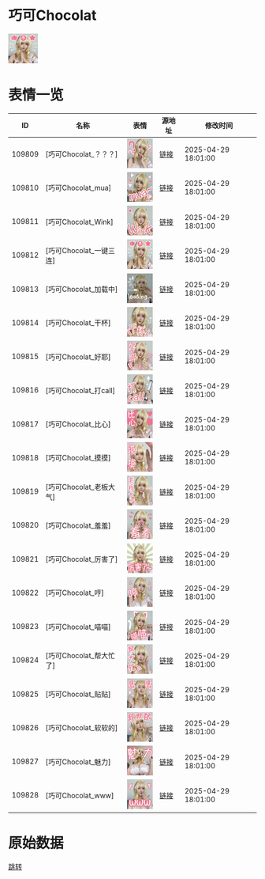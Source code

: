 # 巧可Chocolat

<img src="./cover.png" height="60" alt="cover" />

# 表情一览

|ID|名称|表情|源地址|修改时间|
|----|----|----|----|----|
|109809|[巧可Chocolat_？？？]|<img src="./pic/109809_%5B巧可Chocolat_？？？%5D.png" height="60" alt="？？？"/>|[链接](https://i0.hdslb.com/bfs/garb/59ce8b0b1db31d75e0b5d43781242b087b2ef4f5.png)|2025-04-29 18:01:00|
|109810|[巧可Chocolat_mua]|<img src="./pic/109810_%5B巧可Chocolat_mua%5D.png" height="60" alt="mua"/>|[链接](https://i0.hdslb.com/bfs/garb/f3d9a61a6ac71853455fa44f57bd2ae1f4d028d8.png)|2025-04-29 18:01:00|
|109811|[巧可Chocolat_Wink]|<img src="./pic/109811_%5B巧可Chocolat_Wink%5D.png" height="60" alt="Wink"/>|[链接](https://i0.hdslb.com/bfs/garb/4e74947f39c2eff5a0b4a256ad6fdfccbc3fbda3.png)|2025-04-29 18:01:00|
|109812|[巧可Chocolat_一键三连]|<img src="./pic/109812_%5B巧可Chocolat_一键三连%5D.png" height="60" alt="一键三连"/>|[链接](https://i0.hdslb.com/bfs/garb/2168c9748d47ebf7d93c0a0300defae40c9a41fe.png)|2025-04-29 18:01:00|
|109813|[巧可Chocolat_加载中]|<img src="./pic/109813_%5B巧可Chocolat_加载中%5D.png" height="60" alt="加载中"/>|[链接](https://i0.hdslb.com/bfs/garb/97f2550230dbae8da3a8898bbe41885ad0d837e7.png)|2025-04-29 18:01:00|
|109814|[巧可Chocolat_干杯]|<img src="./pic/109814_%5B巧可Chocolat_干杯%5D.png" height="60" alt="干杯"/>|[链接](https://i0.hdslb.com/bfs/garb/752c9053a5dcafc574958c4acb95ddbe98c42d74.png)|2025-04-29 18:01:00|
|109815|[巧可Chocolat_好耶]|<img src="./pic/109815_%5B巧可Chocolat_好耶%5D.png" height="60" alt="好耶"/>|[链接](https://i0.hdslb.com/bfs/garb/cb96ee285aa8015a65f5688f9f7169a7d0d0beeb.png)|2025-04-29 18:01:00|
|109816|[巧可Chocolat_打call]|<img src="./pic/109816_%5B巧可Chocolat_打call%5D.png" height="60" alt="打call"/>|[链接](https://i0.hdslb.com/bfs/garb/5677a5bc6c0de171109c42eb5dea6f7b61c22d82.png)|2025-04-29 18:01:00|
|109817|[巧可Chocolat_比心]|<img src="./pic/109817_%5B巧可Chocolat_比心%5D.png" height="60" alt="比心"/>|[链接](https://i0.hdslb.com/bfs/garb/d61602562e7616300c2b9f44b005d2c0e4b4e409.png)|2025-04-29 18:01:00|
|109818|[巧可Chocolat_摸摸]|<img src="./pic/109818_%5B巧可Chocolat_摸摸%5D.png" height="60" alt="摸摸"/>|[链接](https://i0.hdslb.com/bfs/garb/a730ef87c611fbee8c97b278437f6abf7cec8ed1.png)|2025-04-29 18:01:00|
|109819|[巧可Chocolat_老板大气]|<img src="./pic/109819_%5B巧可Chocolat_老板大气%5D.png" height="60" alt="老板大气"/>|[链接](https://i0.hdslb.com/bfs/garb/7fcee54a4b2e97cbc2f8e91d71e5871ab27f3f02.png)|2025-04-29 18:01:00|
|109820|[巧可Chocolat_羞羞]|<img src="./pic/109820_%5B巧可Chocolat_羞羞%5D.png" height="60" alt="羞羞"/>|[链接](https://i0.hdslb.com/bfs/garb/97a03c531ee46cd617bb1d7035da79ea94ed4ab7.png)|2025-04-29 18:01:00|
|109821|[巧可Chocolat_厉害了]|<img src="./pic/109821_%5B巧可Chocolat_厉害了%5D.png" height="60" alt="厉害了"/>|[链接](https://i0.hdslb.com/bfs/garb/d7bde7dba59f7edb7527cf999bdaafb207ae3d32.png)|2025-04-29 18:01:00|
|109822|[巧可Chocolat_哼]|<img src="./pic/109822_%5B巧可Chocolat_哼%5D.png" height="60" alt="哼"/>|[链接](https://i0.hdslb.com/bfs/garb/bd5014d96f185c4a53edc3bc29e4c6efb7fea8b6.png)|2025-04-29 18:01:00|
|109823|[巧可Chocolat_喵喵]|<img src="./pic/109823_%5B巧可Chocolat_喵喵%5D.png" height="60" alt="喵喵"/>|[链接](https://i0.hdslb.com/bfs/garb/1225f916567f352dddb5549dc3d11387bc01cdfd.png)|2025-04-29 18:01:00|
|109824|[巧可Chocolat_帮大忙了]|<img src="./pic/109824_%5B巧可Chocolat_帮大忙了%5D.png" height="60" alt="帮大忙了"/>|[链接](https://i0.hdslb.com/bfs/garb/f0af45f986385bf64e3bcc8231db103a2864304b.png)|2025-04-29 18:01:00|
|109825|[巧可Chocolat_贴贴]|<img src="./pic/109825_%5B巧可Chocolat_贴贴%5D.png" height="60" alt="贴贴"/>|[链接](https://i0.hdslb.com/bfs/garb/fd65d4ddbc8e087fd20856ccd1d2c1b868cb3319.png)|2025-04-29 18:01:00|
|109826|[巧可Chocolat_软软的]|<img src="./pic/109826_%5B巧可Chocolat_软软的%5D.png" height="60" alt="软软的"/>|[链接](https://i0.hdslb.com/bfs/garb/80a32271406f6025a66b6c53ad0087fcd7e6728c.png)|2025-04-29 18:01:00|
|109827|[巧可Chocolat_魅力]|<img src="./pic/109827_%5B巧可Chocolat_魅力%5D.png" height="60" alt="魅力"/>|[链接](https://i0.hdslb.com/bfs/garb/978f90817d31e6a8f9b817734ba697a951950d99.png)|2025-04-29 18:01:00|
|109828|[巧可Chocolat_www]|<img src="./pic/109828_%5B巧可Chocolat_www%5D.png" height="60" alt="www"/>|[链接](https://i0.hdslb.com/bfs/garb/78c694254a2e3b76e1482b8a8343a396fd8ecc93.png)|2025-04-29 18:01:00|

# 原始数据

[跳转](./raw.json)

